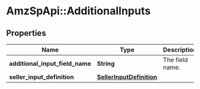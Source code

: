 # AmzSpApi::AdditionalInputs

## Properties
Name | Type | Description | Notes
------------ | ------------- | ------------- | -------------
**additional_input_field_name** | **String** | The field name. | [optional] 
**seller_input_definition** | [**SellerInputDefinition**](SellerInputDefinition.md) |  | [optional] 

